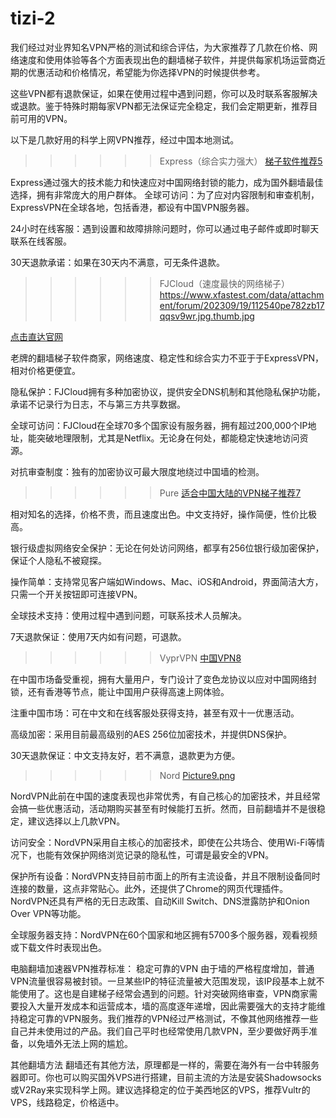 # tizi-2
我们经过对业界知名VPN严格的测试和综合评估，为大家推荐了几款在价格、网络速度和使用体验等各个方面表现出色的翻墙梯子软件，并提供每家机场运营商近期的优惠活动和价格情况，希望能为你选择VPN的时候提供参考。

这些VPN都有退款保证，如果在使用过程中遇到问题，你可以及时联系客服解决或退款。鉴于特殊时期每家VPN都无法保证完全稳定，我们会定期更新，推荐目前可用的VPN。

以下是几款好用的科学上网VPN推荐，经过中国本地测试。

>>>>>>Express（综合实力强大）
[梯子软件推荐5](https://s2.loli.net/2023/09/28/2rJwEvgznLV637i.png)

Express通过强大的技术能力和快速应对中国网络封锁的能力，成为国外翻墙最佳选择，拥有非常庞大的用户群体。
全球可访问：为了应对内容限制和审查机制，ExpressVPN在全球各地，包括香港，都设有中国VPN服务器。

24小时在线客服：遇到设置和故障排除问题时，你可以通过电子邮件或即时聊天联系在线客服。

30天退款承诺：如果在30天内不满意，可无条件退款。

>>>>>>FJCloud（速度最快的网络梯子）
https://www.xfastest.com/data/attachment/forum/202309/19/112540pe782zb17qqsv9wr.jpg.thumb.jpg

[点击直达官网](https://go.51tz.cc/fjcloud)

老牌的翻墙梯子软件商家，网络速度、稳定性和综合实力不亚于于ExpressVPN，相对价格更便宜。

隐私保护：FJCloud拥有多种加密协议，提供安全DNS机制和其他隐私保护功能，承诺不记录行为日志，不与第三方共享数据。

全球可访问：FJCloud在全球70多个国家设有服务器，拥有超过200,000个IP地址，能突破地理限制，尤其是Netflix。无论身在何处，都能稳定快速地访问资源。

对抗审查制度：独有的加密协议可最大限度地绕过中国墙的检测。

>>>>>>Pure
[适合中国大陆的VPN梯子推荐7](https://s2.loli.net/2023/09/28/boNShzOBlP976rF.png)

相对知名的选择，价格不贵，而且速度出色。中文支持好，操作简便，性价比极高。

银行级虚拟网络安全保护：无论在何处访问网络，都享有256位银行级加密保护，保证个人隐私不被窥探。

操作简单：支持常见客户端如Windows、Mac、iOS和Android，界面简洁大方，只需一个开关按钮即可连接VPN。

全球技术支持：使用过程中遇到问题，可联系技术人员解决。

7天退款保证：使用7天内如有问题，可退款。

>>>>>>VyprVPN
[中国VPN8](https://s2.loli.net/2023/09/28/GTewA8Iz2WuqQhR.png)

在中国市场备受重视，拥有大量用户，专门设计了变色龙协议以应对中国网络封锁，还有香港等节点，能让中国用户获得高速上网体验。

注重中国市场：可在中文和在线客服处获得支持，甚至有双十一优惠活动。

高级加密：采用目前最高级别的AES 256位加密技术，并提供DNS保护。

30天退款保证：中文支持友好，若不满意，退款更为方便。

>>>>>>Nord
[Picture9.png](https://s2.loli.net/2023/09/28/8TaufAKpGXz2dcw.png)

NordVPN此前在中国的速度表现也非常优秀，有自己核心的加密技术，并且经常会搞一些优惠活动，活动期购买甚至有时候能打五折。然而，目前翻墙并不是很稳定，建议选择以上几款VPN。

访问安全：NordVPN采用自主核心的加密技术，即使在公共场合、使用Wi-Fi等情况下，也能有效保护网络浏览记录的隐私性，可谓是最安全的VPN。

保护所有设备：NordVPN支持目前市面上的所有主流设备，并且不限制设备同时连接的数量，这点非常贴心。此外，还提供了Chrome的网页代理插件。NordVPN还具有严格的无日志政策、自动Kill Switch、DNS泄露防护和Onion Over VPN等功能。

全球服务器支持：NordVPN在60个国家和地区拥有5700多个服务器，观看视频或下载文件时表现出色。

电脑翻墙加速器VPN推荐标准：
稳定可靠的VPN
由于墙的严格程度增加，普通VPN流量很容易被封锁。一旦某些IP的特征流量被大范围发现，该IP段基本上就不能使用了。这也是自建梯子经常会遇到的问题。针对突破网络审查，VPN商家需要投入大量开发成本和运营成本，墙的高度逐年递增，因此需要强大的支持才能维持稳定可靠的VPN服务。我们推荐的VPN经过严格测试，不像其他网络推荐一些自己并未使用过的产品。我们自己平时也经常使用几款VPN，至少要做好两手准备，以免墙外无法上网的尴尬。

其他翻墙方法
翻墙还有其他方法，原理都是一样的，需要在海外有一台中转服务器即可。你也可以购买国外VPS进行搭建，目前主流的方法是安装Shadowsocks或V2Ray来实现科学上网。建议选择稳定的位于美西地区的VPS，推荐Vultr的VPS，线路稳定，价格适中。
